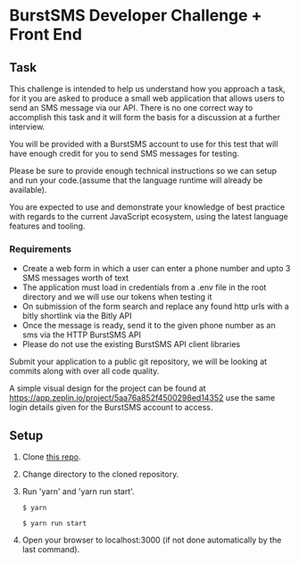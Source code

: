 # BurstSMS Developer Challenge + Front End

## Task
This challenge is intended to help us understand how you approach a task, for it you are asked
to produce a small web application that allows users to send an SMS message via our API.
There is no one correct way to accomplish this task and it will form the basis for a discussion at
a further interview.

You will be provided with a BurstSMS account to use for this test that will have enough credit for
you to send SMS messages for testing.

Please be sure to provide enough technical instructions so we can setup and run your
code.(assume that the language runtime will already be available).

You are expected to use and demonstrate your knowledge of best practice with regards to the
current JavaScript ecosystem, using the latest language features and tooling.

### Requirements

- Create a web form in which a user can enter a phone number and upto 3 SMS
messages worth of text
- The application must load in credentials from a .env file in the root directory and we will
use our tokens when testing it
- On submission of the form search and replace any found http urls with a bitly shortlink
via the Bitly API
- Once the message is ready, send it to the given phone number as an sms via the HTTP BurstSMS API
- Please do not use the existing BurstSMS API client libraries

Submit your application to a public git repository, we will be looking at commits along with over
all code quality.

A simple visual design for the project can be found at
https://app.zeplin.io/project/5aa76a852f4500298ed14352
use the same login details given for the BurstSMS account to access.

## Setup

1. Clone [this repo](https://github.com/dexterfgo/burst-sms-challenge).
	
2. Change directory to the cloned repository.
3. Run 'yarn' and 'yarn run start'.

	``` $ yarn ```

	``` $ yarn run start ```

4. Open your browser to localhost:3000 (if not done automatically by the last command).